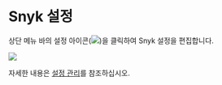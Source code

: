 # Snyk 설정

상단 메뉴 바의 설정 아이콘(![](../../.gitbook/assets/cog\_icon.png))을 클릭하여 Snyk 설정을 편집합니다.

![](../../.gitbook/assets/screenshot\_2021-07-19\_at\_15.52.02.png)

자세한 내용은 [설정 관리](../../features/user-and-group-management/managing-settings/)를 참조하십시오.
